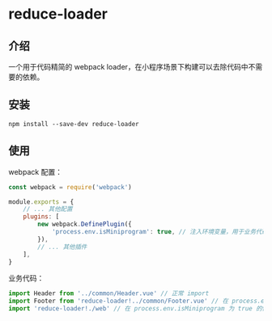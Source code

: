 # reduce-loader

## 介绍

一个用于代码精简的 webpack loader，在小程序场景下构建可以去除代码中不需要的依赖。

## 安装

```
npm install --save-dev reduce-loader
```

## 使用

webpack 配置：

```js
const webpack = require('webpack')

module.exports = {
    // ... 其他配置
    plugins: [
        new webpack.DefinePlugin({
            'process.env.isMiniprogram': true, // 注入环境变量，用于业务代码判断
        }),
        // ... 其他插件
    ],
}

```

业务代码：

```js
import Header from '../common/Header.vue' // 正常 import
import Footer from 'reduce-loader!../common/Footer.vue' // 在 process.env.isMiniprogram 为 true 的情况下，import 进来的 Footer 是一个空对象
import 'reduce-loader!./web' // 在 process.env.isMiniprogram 为 true 的情况下，import 进来的是一个空串
```
